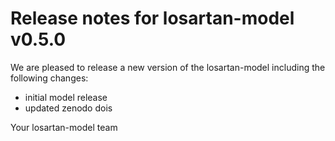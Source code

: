# Release notes for losartan-model v0.5.0

We are pleased to release a new version of the losartan-model including the 
following changes:

- initial model release
- updated zenodo dois

Your losartan-model team
